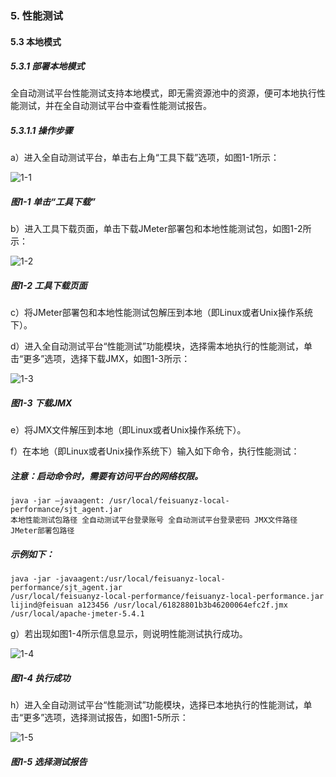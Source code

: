 ### 5. 性能测试

#### 5.3 本地模式
 
##### 5.3.1 部署本地模式

全自动测试平台性能测试支持本地模式，即无需资源池中的资源，便可本地执行性能测试，并在全自动测试平台中查看性能测试报告。

##### 5.3.1.1 操作步骤

a）进入全自动测试平台，单击右上角“工具下载”选项，如图1-1所示：

![1-1](https://www.feisuanyz.com/fstest/xncs/localmode/bendimoshi_1.png)

##### 图1-1 单击“工具下载”

b）进入工具下载页面，单击下载JMeter部署包和本地性能测试包，如图1-2所示：

![1-2](https://www.feisuanyz.com/fstest/xncs/localmode/bendimoshi_2.png)

##### 图1-2 工具下载页面

c）将JMeter部署包和本地性能测试包解压到本地（即Linux或者Unix操作系统下）。

d）进入全自动测试平台“性能测试”功能模块，选择需本地执行的性能测试，单击“更多”选项，选择下载JMX，如图1-3所示：

![1-3](https://www.feisuanyz.com/fstest/xncs/localmode/bendimoshi_3.png)

##### 图1-3 下载JMX

e）将JMX文件解压到本地（即Linux或者Unix操作系统下）。

f）在本地（即Linux或者Unix操作系统下）输入如下命令，执行性能测试：

##### 注意：启动命令时，需要有访问平台的网络权限。

```
java -jar –javaagent: /usr/local/feisuanyz-local-performance/sjt_agent.jar
本地性能测试包路径 全自动测试平台登录账号 全自动测试平台登录密码 JMX文件路径 JMeter部署包路径
```

##### 示例如下：

```
java -jar -javaagent:/usr/local/feisuanyz-local-performance/sjt_agent.jar 
/usr/local/feisuanyz-local-performance/feisuanyz-local-performance.jar 
lijind@feisuan a123456 /usr/local/61828801b3b46200064efc2f.jmx 
/usr/local/apache-jmeter-5.4.1
```

g）若出现如图1-4所示信息显示，则说明性能测试执行成功。

![1-4](https://www.feisuanyz.com/fstest/xncs/localmode/bendimoshi_5.png)

##### 图1-4 执行成功

h）进入全自动测试平台“性能测试”功能模块，选择已本地执行的性能测试，单击“更多”选项，选择测试报告，如图1-5所示：

![1-5](https://www.feisuanyz.com/fstest/xncs/localmode/bendimoshi_8.png)

##### 图1-5 选择测试报告
